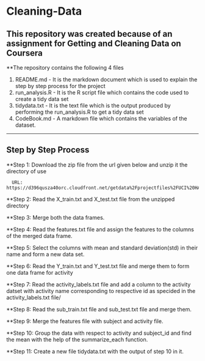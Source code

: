 # Cleaning-Data


## This repository was created because of an assignment for Getting and Cleaning Data on Coursera

**The repository contains the following 4 files

1) README.md - It is the markdown document which is used to explain the step by step process for the project
2) run_analysis.R  - It is the R script file which contains the code used to create a tidy data set
3)  tidydata.txt   -  It is the text file which is the output produced by performing the run_analysis.R to get a tidy data set
4) CodeBook.md - A markdown file which contains the variables of the dataset.

---

## Step by Step Process


**Step 1: Download the zip file from the url given below and unzip it the directory of use

      URL:  https://d396qusza40orc.cloudfront.net/getdata%2Fprojectfiles%2FUCI%20HAR%20Dataset.zip
      
      
 **Step 2: Read the X_train.txt and X_test.txt file from the unzipped directory
 
 **Step 3: Merge both the data frames.
 
 **Step 4: Read the features.txt file and assign the features to the columns of the merged data frame.
 
 **Step 5: Select the columns with mean and standard deviation(std) in their name and form a new data set.
 
 **Step 6: Read the Y_train.txt and Y_test.txt file and merge them to form one data frame for activity
 
 **Step 7: Read the activity_labels.txt file and add a column to the activity datset with activity name corresponding to respective id as specided in the activity_labels.txt file/
 
 **Step 8: Read the sub_train.txt file and sub_test.txt file and merge them.
 
 **Step 9: Merge the features file with subject and activity file.
 
 **Step 10: Group the data with respect to activity and subject_id  and find the mean with the help of the summarize_each function.
 
 **Step 11:  Create a new file tidydata.txt with the output of step 10 in it.

